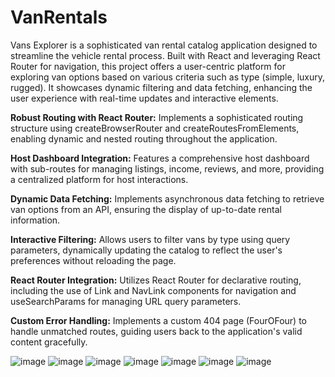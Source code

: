 # VanRentals
Vans Explorer is a sophisticated van rental catalog application designed to streamline the vehicle rental process. Built with React and leveraging React Router for navigation, this project offers a user-centric platform for exploring van options based on various criteria such as type (simple, luxury, rugged). It showcases dynamic filtering and data fetching, enhancing the user experience with real-time updates and interactive elements.

**Robust Routing with React Router:** Implements a sophisticated routing structure using createBrowserRouter and createRoutesFromElements, enabling dynamic and nested routing throughout the application.

**Host Dashboard Integration:** Features a comprehensive host dashboard with sub-routes for managing listings, income, reviews, and more, providing a centralized platform for host interactions.

**Dynamic Data Fetching:** Implements asynchronous data fetching to retrieve van options from an API, ensuring the display of up-to-date rental information.

**Interactive Filtering:** Allows users to filter vans by type using query parameters, dynamically updating the catalog to reflect the user's preferences without reloading the page.

**React Router Integration:** Utilizes React Router for declarative routing, including the use of Link and NavLink components for navigation and useSearchParams for managing URL query parameters.

**Custom Error Handling:** Implements a custom 404 page (FourOFour) to handle unmatched routes, guiding users back to the application's valid content gracefully.



![image](https://github.com/Tarun-1999M/VanRentals/assets/153797175/081cc632-7278-42dc-92dd-7dcb5c62b84f)
![image](https://github.com/Tarun-1999M/VanRentals/assets/153797175/1acc758f-175f-47ea-a69e-c1fc30272bf6)
![image](https://github.com/Tarun-1999M/VanRentals/assets/153797175/509e7166-6705-4aa8-aaad-23c1da2b60b6)
![image](https://github.com/Tarun-1999M/VanRentals/assets/153797175/25ff6c67-e815-441b-a178-03ab894626cd)
![image](https://github.com/Tarun-1999M/VanRentals/assets/153797175/880bb733-9817-4bea-bbe9-0fa74f57ec57)
![image](https://github.com/Tarun-1999M/VanRentals/assets/153797175/cb6c541c-024b-470a-9b57-4ab333700fe3)
![image](https://github.com/Tarun-1999M/VanRentals/assets/153797175/d2ba8555-2d0e-410f-b89d-8b59ce6a21e3)





